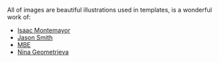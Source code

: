 All of images are beautiful illustrations used in templates, is a wonderful work of:

* [Isaac Montemayor](https://dribbble.com/isaac317/projects)
* [Jason Smith](https://dribbble.com/irjasonsmith)
* [MBE](https://dribbble.com/Madebyelvis)
* [Nina Geometrieva](https://dribbble.com/ni)